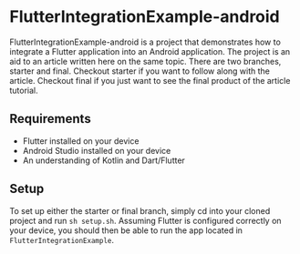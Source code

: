 
# FlutterIntegrationExample-android
FlutterIntegrationExample-android is a project that demonstrates how to integrate a Flutter application into an Android application. The project is an aid to an article written here on the same topic. There are two branches, starter and final. Checkout starter if you want to follow along with the article. Checkout final if you just want to see the final product of the article tutorial.
## Requirements
- Flutter installed on your device
- Android Studio installed on your device
- An understanding of Kotlin and Dart/Flutter
## Setup
To set up either the starter or final branch, simply cd into your cloned project and run `sh setup.sh`. Assuming Flutter is configured correctly on your device, you should then be able to run the app located in `FlutterIntegrationExample`.
